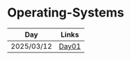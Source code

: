 # Operating-Systems

| Day  | Links|
|----------|----------|
|2025/03/12 |[Day01](https://github.com/pavani2118/Design-and-Analysis-of-Algorithms/tree/main/Day01)  |

